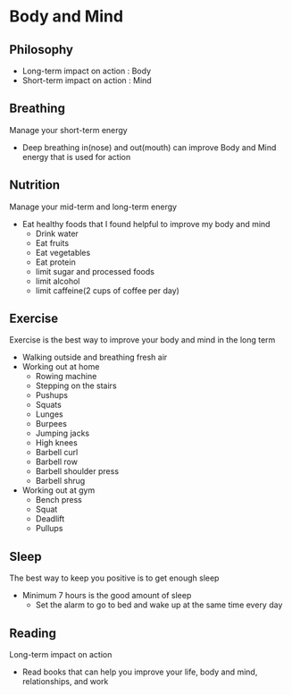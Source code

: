 # Body and Mind

## Philosophy

- Long-term impact on action : Body
- Short-term impact on action : Mind

## Breathing

Manage your short-term energy

- Deep breathing in(nose) and out(mouth) can improve Body and Mind energy that is used for action

## Nutrition

Manage your mid-term and long-term energy

- Eat healthy foods that I found helpful to improve my body and mind
  - Drink water
  - Eat fruits
  - Eat vegetables
  - Eat protein
  - limit sugar and processed foods
  - limit alcohol
  - limit caffeine(2 cups of coffee per day)

## Exercise

Exercise is the best way to improve your body and mind in the long term

- Walking outside and breathing fresh air
- Working out at home
  - Rowing machine
  - Stepping on the stairs
  - Pushups
  - Squats
  - Lunges
  - Burpees
  - Jumping jacks
  - High knees
  - Barbell curl
  - Barbell row
  - Barbell shoulder press
  - Barbell shrug
- Working out at gym
  - Bench press
  - Squat
  - Deadlift
  - Pullups

## Sleep

The best way to keep you positive is to get enough sleep

- Minimum 7 hours is the good amount of sleep
  - Set the alarm to go to bed and wake up at the same time every day

## Reading

Long-term impact on action

- Read books that can help you improve your life, body and mind, relationships, and work
